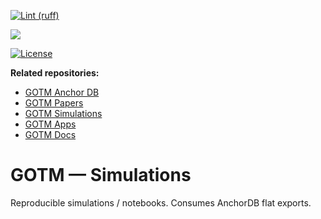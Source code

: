 ﻿[![Lint (ruff)](https://github.com/anulum/gotm-sim/actions/workflows/lint.yml/badge.svg)](https://github.com/anulum/gotm-sim/actions/workflows/lint.yml)

[![](https://github.com/anulum/gotm-sim/actions/workflows/ci.yml/badge.svg)](https://github.com/anulum/gotm-sim/actions/workflows/ci.yml)

[![License](https://img.shields.io/badge/license-Proprietary-red.svg)](LICENSE)

**Related repositories:**
- [GOTM Anchor DB](https://github.com/anulum/gotm-anchor-db)
- [GOTM Papers](https://github.com/anulum/gotm-papers)
- [GOTM Simulations](https://github.com/anulum/gotm-sim)
- [GOTM Apps](https://github.com/anulum/gotm-apps)
- [GOTM Docs](https://github.com/anulum/gotm-docs)
# GOTM — Simulations
Reproducible simulations / notebooks. Consumes AnchorDB flat exports.


